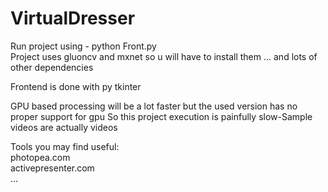 # VirtualDresser

Run project using - python Front.py<br/>
Project uses gluoncv and mxnet so u will have to install them
... and lots of other dependencies<br/>

Frontend is done with py tkinter<br/>

GPU based processing will be a lot faster but the used version has no proper support for gpu
So this project execution is painfully slow-Sample videos are actually videos<br/>

Tools you may find useful:<br/>
 photopea.com<br/>
 activepresenter.com<br/>
  ...
